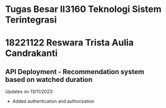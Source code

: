 # Tugas Besar II3160 Teknologi Sistem Terintegrasi
# 18221122 Reswara Trista Aulia Candrakanti
## API Deployment - Recommendation system based on watched duration
Updates on 13/11/2023:
- Added authentication and authorization
